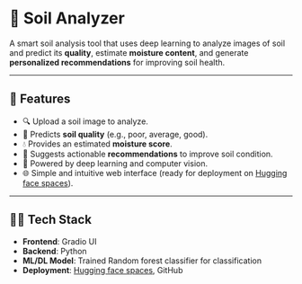 # 🌱 Soil Analyzer

A smart soil analysis tool that uses deep learning to analyze images of soil and predict its **quality**, estimate **moisture content**, and generate **personalized recommendations** for improving soil health.

---

## 🚀 Features

- 🔍 Upload a soil image to analyze.
- 🌾 Predicts **soil quality** (e.g., poor, average, good).
- 💧 Provides an estimated **moisture score**.
- 🌿 Suggests actionable **recommendations** to improve soil condition.
- 🧠 Powered by deep learning and computer vision.
- 🌐 Simple and intuitive web interface (ready for deployment on [Hugging face spaces](https://huggingface.co/spaces)).

---

## 🧑‍💻 Tech Stack

- **Frontend**: Gradio UI
- **Backend**: Python 
- **ML/DL Model**: Trained Random forest classifier for classification
- **Deployment**: [Hugging face spaces](https://huggingface.co/spaces), GitHub

